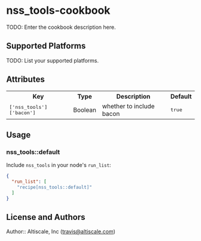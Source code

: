 # nss_tools-cookbook

TODO: Enter the cookbook description here.

## Supported Platforms

TODO: List your supported platforms.

## Attributes

<table>
  <tr>
    <th>Key</th>
    <th>Type</th>
    <th>Description</th>
    <th>Default</th>
  </tr>
  <tr>
    <td><tt>['nss_tools']['bacon']</tt></td>
    <td>Boolean</td>
    <td>whether to include bacon</td>
    <td><tt>true</tt></td>
  </tr>
</table>

## Usage

### nss_tools::default

Include `nss_tools` in your node's `run_list`:

```json
{
  "run_list": [
    "recipe[nss_tools::default]"
  ]
}
```

## License and Authors

Author:: Altiscale, Inc (<travis@altiscale.com>)
